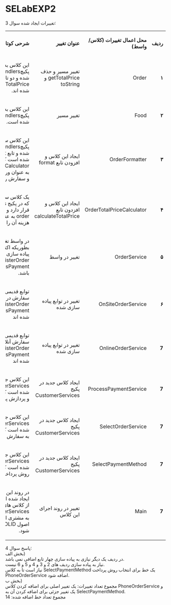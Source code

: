 # SELabEXP2
تغییرات ایجاد شده سوال 3:
<table dir='rtl'>
<tbody>

<tr>
<td width="64">
<p><strong>ردیف</strong></p>
</td>
<td width="198">
<p><strong>محل اعمال تغییرات (کلاس/واسط)</strong></p>
</td>
<td width="141">
<p><strong>عنوان تغییر</strong></p>
</td>
<td width="292">
<p><strong>شرحی کوتاه از تغییر</strong></p>
</td>
</tr>

<tr>
<td width="64">
<p><strong>۱</strong></p>
</td>
<td width="198">
<p>Order</p>
</td>
<td width="141">
<p>تغییر مسیر و حذف getTotalPrice و toString</p>
</td>
<td width="292">
<p>این کلاس به پکیچOrderHandlers اضافه شده و دو تابع toString و getTotalPrice از آن حذف شده اند.</p>
</td>
</tr>

<tr>
<td width="64">
<p><strong>۲</strong></p>
</td>
<td width="198">
<p>Food</p>
</td>
<td width="141">
<p>تغییر مسیر</p>
</td>
<td width="292">
<p>این کلاس به پکیچ پکیچOrderHandlers اضافه شده است.</p>
</td>
</tr>

<tr>
<td width="64">
<p><strong>۳</strong></p>
</td>
<td width="198">
<p>OrderFormatter</p>
</td>
<td width="141">
<p>ایجاد این کلاس و افزودن تابع format</p>
</td>
<td width="292">
<p>این کلاس سینگلتون به پکیج پکیچOrderHandlers اضافه شده و تابع format پیاده سازی شده است که یک order و یک OrderTotalPriceCalculator به عنوان ورودی دریافت کرده و سفارش را چاپ می کند.</p>
</td>
</tr>

<tr>
<td width="64">
<p><strong>۴</strong></p>
</td>
<td width="198">
<p>OrderTotalPriceCalculator</p>
</td>
<td width="141">
<p>ایجاد این کلاس و افزدون تابع calculateTotalPrice</p>
</td>
<td width="292">
<p>یک کلاس سینگلتون می باشد که در پکیج OrderHandlers قرار دارد و با دریافت یک order به عنوان ورودی،‌مجموع هزینه آن را محاسبه می کند.</p>
</td>
</tr>

<tr>
<td width="64">
<p><strong>۵</strong></p>
</td>
<td width="198">
<p>OrderService</p>
</td>
<td width="141">
<p>تغییر در واسط</p>
</td>
<td width="292">
<p>در واسط تغییر ایجاد شده بطوریکه اکنون تنها نیاز به پیاده سازی دو تابع registerOrder و proccessPayment می باشد.</p>
</td>
</tr>

<tr>
<td width="64">
<p><strong>۶</strong></p>
</td>
<td width="198">
<p>OnSiteOrderService</p>
</td>
<td width="141">
<p>تغییر در توابع پیاده سازی شده</p>
</td>
<td width="292">
<p>توابع قدیمی مربوط به سفارش در سایت با دو تابع registerOrder و processPayment جایگزین شده اند</p>
</td>
</tr>

<tr>
<td width="64">
<p><strong>7</strong></p>
</td>
<td width="198">
<p>OnlineOrderService</p>
</td>
<td width="141">
<p>تغییر در توابع پیاده سازی شده</p>
</td>
<td width="292">
<p>توابع قدیمی مربوط به سفارش آنلاین با دو تابع registerOrder و processPayment جایگزین شده اند</p>
</td>
</tr>

<tr>
<td width="64">
<p><strong>7</strong></p>
</td>
<td width="198">
<p>ProcessPaymentService</p>
</td>
<td width="141">
<p>ایجاد کلاس جدید در پکیج CustomerServices</p>
</td>
<td width="292">
<p>این کلاس جدید در پکیج CustomerServices ایجاد شده است که وظیقه رسیدگی و پردازش پرداخت را دارد</p>
</td>
</tr>

<tr>
<td width="64">
<p><strong>7</strong></p>
</td>
<td width="198">
<p>SelectOrderService</p>
</td>
<td width="141">
<p>ایجاد کلاس جدید در پکیج CustomerServices</p>
</td>
<td width="292">
<p>این کلاس جدید در پکیج CustomerServices ایجاد شده است که وظیقه رسیدگی به سفارش غذا را دارد</p>
</td>
</tr>

<tr>
<td width="64">
<p><strong>7</strong></p>
</td>
<td width="198">
<p>SelectPaymentMethod</p>
</td>
<td width="141">
<p>ایجاد کلاس جدید در پکیج CustomerServices</p>
</td>
<td width="292">
<p>این کلاس جدید در پکیج CustomerServices ایجاد شده است که وظیقه انتخاب روش پرداخت را دارد</p>
</td>
</tr>

<tr>
<td width="64">
<p><strong>7</strong></p>
</td>
<td width="198">
<p>Main</p>
</td>
<td width="141">
<p>تغییر در روند اجرای این کلاس</p>
</td>
<td width="292">
<p>در روند این کلاس تغییراتی ایجاد شده است تا با استفاده از کلاس های CustomerServices،‌رسیدگی به مشتری انجام شود و به اصول SOLID نیز رسیدگی شود.</p>
</td>
</tr>

</tbody>
</table>
پاسخ سوال 4:
<br>
بخش الف)
<br>
در ردیف یک دیگر نیازی به پیاده سازی چهار تابع اضافی نمی باشد.
<br>
نیاز به پیاده سازی ردیف های 2 و 3 و 4 و 5 و 6 نیست.
<br>
نیاز است تا به کلاس SelectPaymentMethod یک خط برای انتخاب روش پرداخت PhoneOrderService اضافه شود.
<br>
بخش ب)
<br>
مجموع تعداد تغییرات: یک تغییر اصلی برای اضافه کردن کلاس PhoneOrderService و یک تغییر جزئی برای اضافه کردن آن به SelectPaymentMethod.
<br>
مجموع تعداد خط اضافه شده: 14

